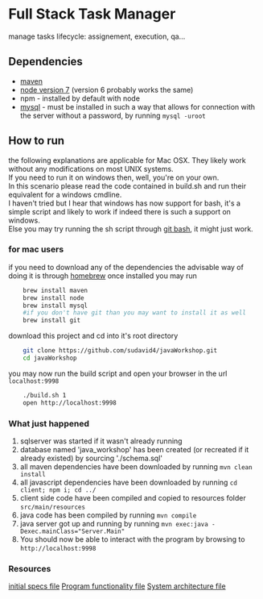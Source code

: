 # Full Stack Task Manager
manage tasks lifecycle: assignement, execution, qa...

## Dependencies
* [maven](https://maven.apache.org/download.cgi)
* [node version 7](https://nodejs.org/en/download/) (version 6 probably works the same)
* npm - installed by default with node
* [mysql](https://maven.apache.org/download.cgi) - must be installed in such a way that allows for connection with the server without a password, by running `mysql -uroot`

## How to run
the following explanations are applicable for Mac OSX. They likely work without any modifications on most UNIX systems. <br>
If you need to run it on windows then, well, you're on your own.<br>
In this scenario please read the code contained in build.sh and run their equivalent for a windows cmdline.<br>
I haven't tried but I hear that windows has now support for bash, it's a simple script and likely to work if indeed there is such a support on windows.<br>
Else you may try running the sh script through [git bash](https://git-for-windows.github.io/), it might just work.


### for mac users
if you need to download any of the dependencies the advisable way of doing it is through [homebrew](https://brew.sh/)
once installed you may run
```sh
    brew install maven
    brew install node
    brew install mysql
    #if you don't have git than you may want to install it as well
    brew install git
```
download this project and cd into it's root directory
```sh
    git clone https://github.com/sudavid4/javaWorkshop.git
    cd javaWorkshop
```
you may now run the build script and open your browser in the url `localhost:9998`
```sh
    ./build.sh 1
    open http://localhost:9998
```

### What just happened
1. sqlserver was started if it wasn't already running
2. database named 'java_workshop' has been created (or recreated if it already existed) by sourcing './schema.sql'
3. all maven dependencies have been downloaded by running `mvn clean install`
4. all javascript dependencies have been downloaded by running `cd client; npm i; cd ../`
5. client side code have been compiled and copied to resources folder `src/main/resources`
6. java code has been compiled by running `mvn compile`
7. java server got up and running by running `mvn exec:java -Dexec.mainClass="Server.Main"`
8. You should now be able to interact with the program by browsing to `http://localhost:9998`



### Resources
[initial specs file](https://docs.google.com/document/d/1R6Ug87oJscQ7fA0fw_LfXq90quj-QVgwCN1T3MKQ7FA/edit)
[Program functionality file](https://docs.google.com/document/d/153SUs22-XVdvB4vqe8dW5so5oXgFDS-ecwxDQaL23t0/edit)
[System architecture file](https://docs.google.com/document/d/1qE9lefUQwB58AUssr5YL_uT2vp7hU8sorGmTDJF8qJU/edit)
